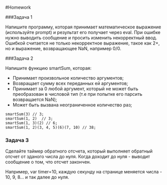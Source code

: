 #Homework 

###Задача 1 

Напишите программу, которая принимает математическое выражение
(используйте prompt) и результат его получает через eval.
При ошибке нужно выводить сообщение и просить изменить некорректный
ввод.
Ошибкой считается не только некорректное выражение, такое как 2+,
но и выражение, возвращающее NaN, например 0/0.

###Задача 2  

Напишите функцию smartSum, которая: 
* Принимает произвольное количество аргументов; 
* Возвращает сумму всех переданных ей аргументов; 
* Принимает за 0 любой аргумент, который не может быть
преобразован в числовой тип (т.е при попытке его парсить
возвращается NaN);
* Может быть вызвана неограниченное количество раз;
```
smartSum(3) // 3; 
smartSum(1, 2)  // 3;
smartSum(1, 3)(2) // 6; 
smartSum(1, 2)(3, 4, 5)(6)(7, 10) // 38; 
``` 

### Задача 3 

Сделайте таймер обратного отсчета, который выполняет обратный отсчет от зданого числа до нуля. 
Когда доходит до нуля - выводит сообщение о том, что отсчет закончен.

Например, var timer=10, каждую секунду на странице меняется числа - 10, 9, 8... и так далее до нуля.
